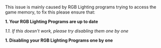 
This issue is mainly caused by RGB Lighting programs trying to access the game memory, to fix this please ensure that:

**1. Your RGB Lighting Programs are up to date**

_1.1. If this doesn’t work, please try disabling them one by one_

**1. Disabling your RGB Lighting Programs one by one**
